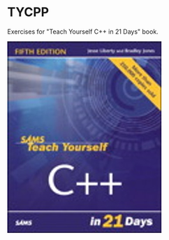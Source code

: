 # TYCPP
Exercises for "Teach Yourself C++ in 21 Days" book.

![Book Cover](https://github.com/jonathantorres/bookshelf/blob/master/tycpp/cover.jpg)
